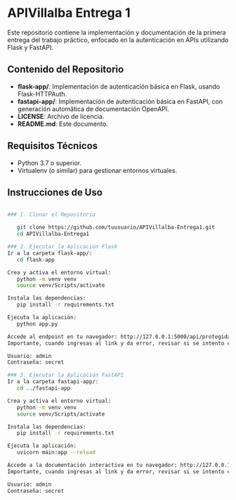 # APIVillalba Entrega 1

Este repositorio contiene la implementación y documentación de la primera entrega del trabajo práctico, enfocado en la autenticación en APIs utilizando Flask y FastAPI.

## Contenido del Repositorio

- **flask-app/**: Implementación de autenticación básica en Flask, usando Flask-HTTPAuth.
- **fastapi-app/**: Implementación de autenticación básica en FastAPI, con generación automática de documentación OpenAPI.
- **LICENSE**: Archivo de licencia.
- **README.md**: Este documento.

## Requisitos Técnicos

- Python 3.7 o superior.
- Virtualenv (o similar) para gestionar entornos virtuales.

## Instrucciones de Uso
```bash

### 1. Clonar el Repositorio

   git clone https://github.com/tuusuario/APIVillalba-Entrega1.git
   cd APIVillalba-Entrega1

### 2. Ejecutar la Aplicación Flask
Ir a la carpeta flask-app/:
   cd flask-app

Crea y activa el entorno virtual:
   python -m venv venv
   source venv/Scripts/activate

Instala las dependencias:
   pip install -r requirements.txt

Ejecuta la aplicación:
   python app.py

Accede al endpoint en tu navegador: http://127.0.0.1:5000/api/protegida e Ingresa las credenciales:
Importante, cuando ingresas al link y da error, revisar si se intento conectar por https en lugar de http

Usuario: admin
Contraseña: secret

### 3. Ejecutar la Aplicación FastAPI
Ir a la carpeta fastapi-app/:
   cd ../fastapi-app

Crea y activa el entorno virtual:
   python -m venv venv
   source venv/Scripts/activate

Instala las dependencias:
   pip install -r requirements.txt

Ejecuta la aplicación:
   uvicorn main:app --reload

Accede a la documentación interactiva en tu navegador: http://127.0.0.1:8000/docs Prueba el endpoint protegido en Swagger UI ingresando las siguientes credenciales:
Importante, cuando ingresas al link y da error, revisar si se intento conectar por https en lugar de http

Usuario: admin
Contraseña: secret
